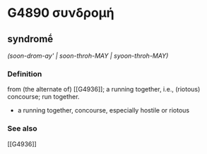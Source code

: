 # G4890 συνδρομή

## syndromḗ

_(soon-drom-ay' | soon-throh-MAY | syoon-throh-MAY)_

### Definition

from (the alternate of) [[G4936]]; a running together, i.e., (riotous) concourse; run together.

- a running together, concourse, especially hostile or riotous

### See also

[[G4936]]

